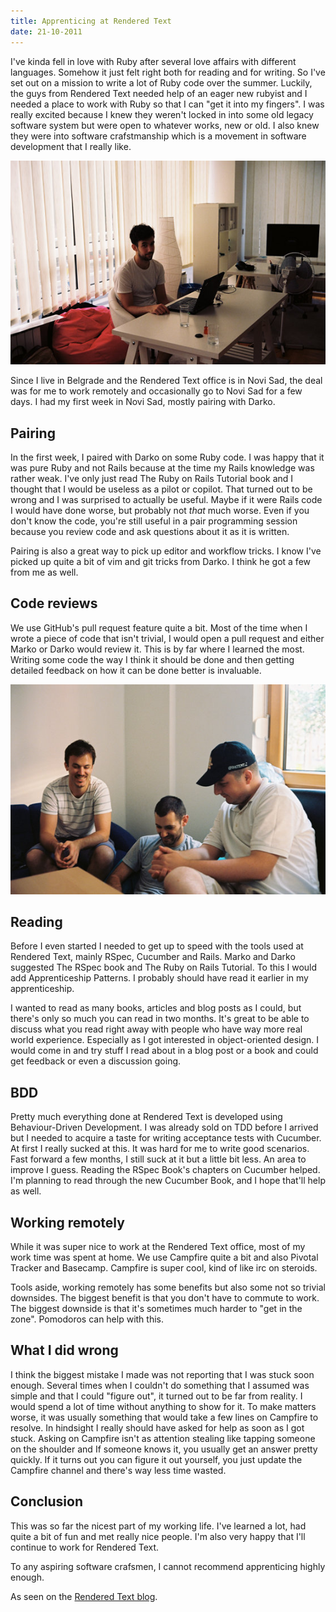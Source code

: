 ```yaml
---
title: Apprenticing at Rendered Text
date: 21-10-2011
---
```


I've kinda fell in love with Ruby after several love affairs with different languages. Somehow it just felt right both for reading and for writing. So I've set out on a mission to write a lot of Ruby code over the summer. Luckily, the guys from Rendered Text needed help of an eager new rubyist and I needed a place to work with Ruby so that I can "get it into my fingers". I was really excited because I knew they weren't locked in into some old legacy software system but were open to whatever works, new or old. I also knew they were into software crafstmanship which is a movement in software development that I really like.

![Me at Rendered Text](/resources/images/meatrt.jpg)

Since I live in Belgrade and the Rendered Text office is in Novi Sad, the deal was for me to work remotely and occasionally go to Novi Sad for a few days. I had my first week in Novi Sad, mostly pairing with Darko.

## Pairing

In the first week, I paired with Darko on some Ruby code. I was happy that it was pure Ruby and not Rails because at the time my Rails knowledge was rather weak. I've only just read The Ruby on Rails Tutorial book and I thought that I would be useless as a pilot or copilot. That turned out to be wrong and I was surprised to actually be useful. Maybe if it were Rails code I would have done worse, but probably not *that* much worse. Even if you don't know the code, you're still useful in a pair programming session because you review code and ask questions about it as it is written.

Pairing is also a great way to pick up editor and workflow tricks. I know I've picked up quite a bit of vim and git tricks from Darko. I think he got a few from me as well.

## Code reviews

We use GitHub's pull request feature quite a bit. Most of the time when I wrote a piece of code that isn't trivial, I would open a pull request and either Marko or Darko would review it. This is by far where I learned the most. Writing some code the way I think it should be done and then getting detailed feedback on how it can be done better is invaluable.

![Review](/resources/images/review.jpg)

## Reading

Before I even started I needed to get up to speed with the tools used at Rendered Text, mainly RSpec, Cucumber and Rails. Marko and Darko suggested The RSpec book and The Ruby on Rails Tutorial. To this I would add Apprenticeship Patterns. I probably should have read it earlier in my apprenticeship.

I wanted to read as many books, articles and blog posts as I could, but there's only so much you can read in two months. It's great to be able to discuss what you read right away with people who have way more real world experience. Especially as I got interested in object-oriented design. I would come in and try stuff I read about in a blog post or a book and could get feedback or even a discussion going.

## BDD

Pretty much everything done at Rendered Text is developed using Behaviour-Driven Development. I was already sold on TDD before I arrived but I needed to acquire a taste for writing acceptance tests with Cucumber. At first I really sucked at this. It was hard for me to write good scenarios. Fast forward a few months, I still suck at it but a little bit less. An area to improve I guess. Reading the RSpec Book's chapters on Cucumber helped. I'm planning to read through the new Cucumber Book, and I hope that'll help as well.

## Working remotely

While it was super nice to work at the Rendered Text office, most of my work time was spent at home. We use Campfire quite a bit and also Pivotal Tracker and Basecamp. Campfire is super cool, kind of like irc on steroids.

Tools aside, working remotely has some benefits but also some not so trivial downsides. The biggest benefit is that you don't have to commute to work. The biggest downside is that it's sometimes much harder to "get in the zone". Pomodoros can help with this.

## What I did wrong

I think the biggest mistake I made was not reporting that I was stuck soon enough. Several times when I couldn't do something that I assumed was simple and that I could "figure out", it turned out to be far from reality. I would spend a lot of time without anything to show for it. To make matters worse, it was usually something that would take a few lines on Campfire to resolve. In hindsight I really should have asked for help as soon as I got stuck. Asking on Campfire isn't as attention stealing like tapping someone on the shoulder and If someone knows it, you usually get an answer pretty quickly. If it turns out you can figure it out yourself, you just update the Campfire channel and there's way less time wasted.

## Conclusion

This was so far the nicest part of my working life. I've learned a lot, had quite a bit of fun and met really nice people. I'm also very happy that I'll continue to work for Rendered Text.

To any aspiring software crafsmen, I cannot recommend apprenticing highly enough.

As seen on the [Rendered Text blog](http://renderedtext.com/blog/).
